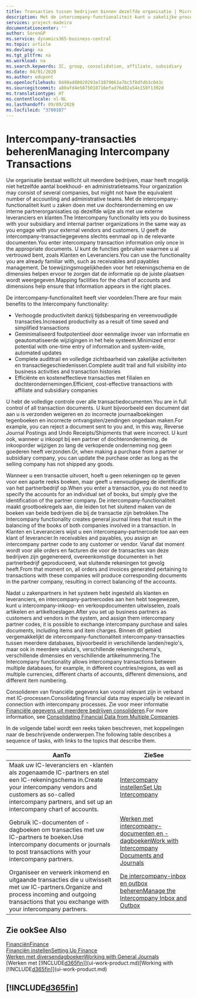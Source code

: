 ```yaml
---
title: Transacties tussen bedrijven binnen dezelfde organisatie | Microsoft Docs
description: Met de intercompany-functionaliteit kunt u zakelijke processen en transacties tussen bedrijven binnen dezelfde organisatie vereenvoudigen.
services: project-madeira
documentationcenter: ''
author: SorenGP
ms.service: dynamics365-business-central
ms.topic: article
ms.devlang: na
ms.tgt_pltfrm: na
ms.workload: na
ms.search.keywords: IC, group, consolidation, affiliate, subsidiary
ms.date: 04/01/2020
ms.author: edupont
ms.openlocfilehash: 0499ad80020293e73879061a7bc5f8dfdb3c043c
ms.sourcegitcommit: a80afd4e5075018716efad76d82a54e158f1392d
ms.translationtype: HT
ms.contentlocale: nl-NL
ms.lasthandoff: 09/09/2020
ms.locfileid: "3780107"
---
```

# <a name="managing-intercompany-transactions"></a><span data-ttu-id="6e72c-103">Intercompany-transacties beheren</span><span class="sxs-lookup"><span data-stu-id="6e72c-103">Managing Intercompany Transactions</span></span>
<span data-ttu-id="6e72c-104">Uw organisatie bestaat wellicht uit meerdere bedrijven, maar heeft mogelijk niet hetzelfde aantal boekhoud- en administratieteams.</span><span class="sxs-lookup"><span data-stu-id="6e72c-104">Your organization may consist of several companies, but might not have the equivalent number of accounting and administrative teams.</span></span> <span data-ttu-id="6e72c-105">Met de intercompany-functionaliteit kunt u zaken doen met uw dochteronderneming en uw interne partnerorganisaties op dezelfde wijze als met uw externe leveranciers en klanten.</span><span class="sxs-lookup"><span data-stu-id="6e72c-105">The Intercompany functionality lets you do business with your subsidiary and internal partner organizations in the same way as you engage with your external vendors and customers.</span></span> <span data-ttu-id="6e72c-106">U geeft de intercompany-transactiegegevens slechts eenmaal op in de relevante documenten.</span><span class="sxs-lookup"><span data-stu-id="6e72c-106">You enter intercompany transaction information only once in the appropriate documents.</span></span> <span data-ttu-id="6e72c-107">U kunt de functies gebruiken waarmee u al vertrouwd bent, zoals Klanten en Leveranciers.</span><span class="sxs-lookup"><span data-stu-id="6e72c-107">You can use the functionality you are already familiar with, such as receivables and payables management.</span></span> <span data-ttu-id="6e72c-108">De toewijzingsmogelijkheden voor het rekeningschema en de dimensies helpen ervoor te zorgen dat de informatie op de juiste plaatsen wordt weergegeven.</span><span class="sxs-lookup"><span data-stu-id="6e72c-108">Mapping facilities for the chart of accounts and dimensions help ensure that information appears in the right places.</span></span>  

<span data-ttu-id="6e72c-109">De intercompany-functionaliteit heeft vier voordelen:</span><span class="sxs-lookup"><span data-stu-id="6e72c-109">There are four main benefits to the Intercompany functionality:</span></span>  

- <span data-ttu-id="6e72c-110">Verhoogde productiviteit dankzij tijdsbesparing en vereenvoudigde transacties.</span><span class="sxs-lookup"><span data-stu-id="6e72c-110">Increased productivity as a result of time saved and simplified transactions</span></span>  
- <span data-ttu-id="6e72c-111">Geminimaliseerd foutpotentieel door eenmalige invoer van informatie en geautomatiseerde wijzigingen in het hele systeem.</span><span class="sxs-lookup"><span data-stu-id="6e72c-111">Minimized error potential with one-time entry of information and system-wide, automated updates</span></span>  
- <span data-ttu-id="6e72c-112">Complete audittrail en volledige zichtbaarheid van zakelijke activiteiten en transactiegeschiedenissen.</span><span class="sxs-lookup"><span data-stu-id="6e72c-112">Complete audit trail and full visibility into business activities and transaction histories</span></span>  
- <span data-ttu-id="6e72c-113">Efficiënte en kosteneffectieve transacties met filialen en dochterondernemingen.</span><span class="sxs-lookup"><span data-stu-id="6e72c-113">Efficient, cost-effective transactions with affiliate and subsidiary companies</span></span>  

<span data-ttu-id="6e72c-114">U hebt de volledige controle over alle transactiedocumenten.</span><span class="sxs-lookup"><span data-stu-id="6e72c-114">You are in full control of all transaction documents.</span></span> <span data-ttu-id="6e72c-115">U kunt bijvoorbeeld een document dat aan u is verzonden weigeren en zo incorrecte journaalboekingen tegenboeken en incorrecte ontvangsten/zendingen ongedaan maken.</span><span class="sxs-lookup"><span data-stu-id="6e72c-115">For example, you can reject a document sent to you and, in this way, Reverse Journal Postings and Undo Receipts/Shipments that were incorrect.</span></span> <span data-ttu-id="6e72c-116">U kunt ook, wanneer u inkoopt bij een partner of dochteronderneming, de inkooporder wijzigen zo lang de verkopende onderneming nog geen goederen heeft verzonden.</span><span class="sxs-lookup"><span data-stu-id="6e72c-116">Or, when making a purchase from a partner or subsidiary company, you can update the purchase order as long as the selling company has not shipped any goods.</span></span>  

<span data-ttu-id="6e72c-117">Wanneer u een transactie uitvoert, hoeft u geen rekeningen op te geven voor een aparte reeks boeken, maar geeft u eenvoudigweg de identificatie van het partnerbedrijf op.</span><span class="sxs-lookup"><span data-stu-id="6e72c-117">When you enter a transaction, you do not need to specify the accounts for an individual set of books, but simply give the identification of the partner company.</span></span> <span data-ttu-id="6e72c-118">De intercompany-functionaliteit maakt grootboekregels aan, die leiden tot het sluitend maken van de boeken van beide bedrijven die bij de transactie zijn betrokken.</span><span class="sxs-lookup"><span data-stu-id="6e72c-118">The Intercompany functionality creates general journal lines that result in the balancing of the books of both companies involved in a transaction.</span></span> <span data-ttu-id="6e72c-119">In Klanten en Leveranciers wijst u een intercompany-partnercode toe aan een klant of leverancier.</span><span class="sxs-lookup"><span data-stu-id="6e72c-119">In receivables and payables, you assign an intercompany partner code to any customer or vendor.</span></span> <span data-ttu-id="6e72c-120">Vanaf dat moment wordt voor alle orders en facturen die voor de transacties van deze bedrijven zijn gegenereerd, overeenkomstige documenten in het partnerbedrijf geproduceerd, wat sluitende rekeningen tot gevolg heeft.</span><span class="sxs-lookup"><span data-stu-id="6e72c-120">From that moment on, all orders and invoices generated pertaining to transactions with these companies will produce corresponding documents in the partner company, resulting in correct balancing of the accounts.</span></span>  

 <span data-ttu-id="6e72c-121">Nadat u zakenpartners in het systeem hebt ingesteld als klanten en leveranciers, en intercompany-partnercodes aan hen hebt toegewezen, kunt u intercompany-inkoop- en verkoopdocumenten uitwisselen, zoals artikelen en artikeltoeslagen.</span><span class="sxs-lookup"><span data-stu-id="6e72c-121">After you set up business partners as customers and vendors in the system, and assign them intercompany partner codes, it is possible to exchange intercompany purchase and sales documents, including items and item charges.</span></span> <span data-ttu-id="6e72c-122">Binnen dit gebied vergemakkelijkt de intercompany-functionaliteit intercompany-transacties tussen meerdere databases, bijvoorbeeld in verschillende landen/regio's, maar ook in meerdere valuta's, verschillende rekeningschema's, verschillende dimensies en verschillende artikelnummering.</span><span class="sxs-lookup"><span data-stu-id="6e72c-122">The Intercompany functionality allows intercompany transactions between multiple databases, for example, in different countries/regions, as well as multiple currencies, different charts of accounts, different dimensions, and different item numbering.</span></span>  

<span data-ttu-id="6e72c-123">Consolideren van financiële gegevens kan vooral relevant zijn in verband met IC-processen.</span><span class="sxs-lookup"><span data-stu-id="6e72c-123">Consolidating financial data may especially be relevant in connection with intercompany processes.</span></span> <span data-ttu-id="6e72c-124">Zie voor meer informatie [Financiële gegevens uit meerdere bedrijven consolideren](finance-consolidated-company-reporting.md).</span><span class="sxs-lookup"><span data-stu-id="6e72c-124">For more information, see [Consolidating Financial Data from Multiple Companies](finance-consolidated-company-reporting.md).</span></span>

<span data-ttu-id="6e72c-125">In de volgende tabel wordt een reeks taken beschreven, met koppelingen naar de beschrijvende onderwerpen.</span><span class="sxs-lookup"><span data-stu-id="6e72c-125">The following table describes a sequence of tasks, with links to the topics that describe them.</span></span>

 |<span data-ttu-id="6e72c-126">Aan</span><span class="sxs-lookup"><span data-stu-id="6e72c-126">To</span></span> |<span data-ttu-id="6e72c-127">Zie</span><span class="sxs-lookup"><span data-stu-id="6e72c-127">See</span></span>|
 |---|---|
 |<span data-ttu-id="6e72c-128">Maak uw IC-leveranciers en -klanten als zogenaamde IC-partners en stel een IC-rekeningschema in.</span><span class="sxs-lookup"><span data-stu-id="6e72c-128">Create your intercompany vendors and customers as so-called intercompany partners, and set up an intercompany chart of accounts.</span></span>|[<span data-ttu-id="6e72c-129">Intercompany instellen</span><span class="sxs-lookup"><span data-stu-id="6e72c-129">Set Up Intercompany</span></span>](intercompany-how-setup.md)|
 |<span data-ttu-id="6e72c-130">Gebruik IC-documenten of -dagboeken om transacties met uw IC-partners te boeken.</span><span class="sxs-lookup"><span data-stu-id="6e72c-130">Use intercompany documents or journals to post transactions with your intercompany partners.</span></span>|[<span data-ttu-id="6e72c-131">Werken met intercompany-documenten en -dagboeken</span><span class="sxs-lookup"><span data-stu-id="6e72c-131">Work with Intercompany Documents and Journals</span></span>](intercompany-how-work-documents-journals.md)|
 |<span data-ttu-id="6e72c-132">Organiseer en verwerk inkomend en uitgaande transacties die u uitwisselt met uw IC-partners.</span><span class="sxs-lookup"><span data-stu-id="6e72c-132">Organize and process incoming and outgoing transactions that you exchange with your intercompany partners.</span></span>|[<span data-ttu-id="6e72c-133">De intercompany-inbox en outbox beheren</span><span class="sxs-lookup"><span data-stu-id="6e72c-133">Manage the Intercompany Inbox and Outbox</span></span>](intercompany-how-manage-intercompany-inbox.md)|

## <a name="see-also"></a><span data-ttu-id="6e72c-134">Zie ook</span><span class="sxs-lookup"><span data-stu-id="6e72c-134">See Also</span></span>
[<span data-ttu-id="6e72c-135">Financiën</span><span class="sxs-lookup"><span data-stu-id="6e72c-135">Finance</span></span>](finance.md)  
[<span data-ttu-id="6e72c-136">Financiën instellen</span><span class="sxs-lookup"><span data-stu-id="6e72c-136">Setting Up Finance</span></span>](finance-setup-finance.md)  
[<span data-ttu-id="6e72c-137">Werken met diversendagboeken</span><span class="sxs-lookup"><span data-stu-id="6e72c-137">Working with General Journals</span></span>](ui-work-general-journals.md)  
<span data-ttu-id="6e72c-138">[Werken met [!INCLUDE[d365fin](includes/d365fin_md.md)]](ui-work-product.md)</span><span class="sxs-lookup"><span data-stu-id="6e72c-138">[Working with [!INCLUDE[d365fin](includes/d365fin_md.md)]](ui-work-product.md)</span></span>

## [!INCLUDE[d365fin](includes/free_trial_md.md)]  
